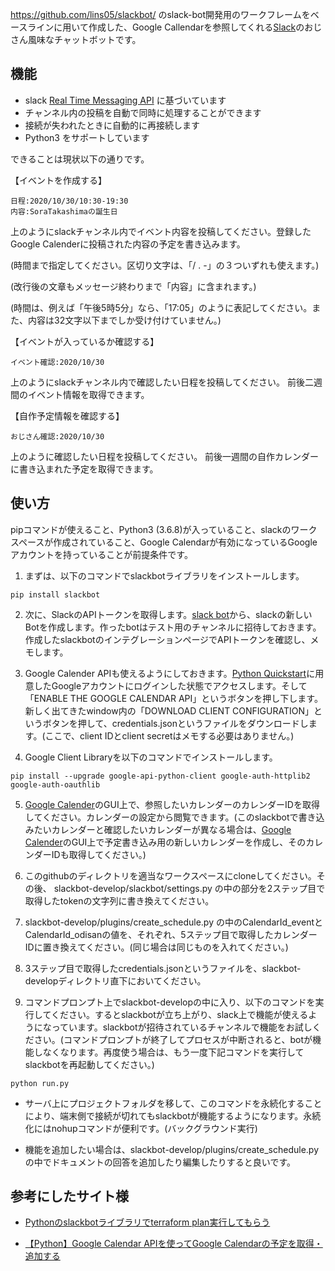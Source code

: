 https://github.com/lins05/slackbot/ のslack-bot開発用のワークフレームをベースラインに用いて作成した、Google Callendarを参照してくれる[Slack](https://slack.com)のおじさん風味なチャットボットです。


## 機能

* slack [Real Time Messaging API](https://api.slack.com/rtm) に基づいています
* チャンネル内の投稿を自動で同時に処理することができます
* 接続が失われたときに自動的に再接続します
* Python3 をサポートしています


できることは現状以下の通りです。

   【イベントを作成する】
```
日程:2020/10/30/10:30-19:30
内容:SoraTakashimaの誕生日
```
上のようにslackチャンネル内でイベント内容を投稿してください。登録したGoogle Calenderに投稿された内容の予定を書き込みます。
 
   (時間まで指定してください。区切り文字は、「/ . -」の３ついずれも使えます。)

   (改行後の文章もメッセージ終わりまで「内容」に含まれます。)

   (時間は、例えば「午後5時5分」なら、「17:05」のように表記してください。また、内容は32文字以下までしか受け付けていません。)
   
   
   
   【イベントが入っているか確認する】
```
イベント確認:2020/10/30
```
上のようにslackチャンネル内で確認したい日程を投稿してください。
前後二週間のイベント情報を取得できます。



   【自作予定情報を確認する】
```
おじさん確認:2020/10/30
```
上のように確認したい日程を投稿してください。
前後一週間の自作カレンダーに書き込まれた予定を取得できます。



## 使い方

pipコマンドが使えること、Python3 (3.6.8)が入っていること、slackのワークスペースが作成されていること、Google Calendarが有効になっているGoogleアカウントを持っていることが前提条件です。

1. まずは、以下のコマンドでslackbotライブラリをインストールします。

```
pip install slackbot
```

2. 次に、SlackのAPIトークンを取得します。[slack bot](https://my.slack.com/services/new/bot)から、slackの新しいBotを作成します。作ったbotはテスト用のチャンネルに招待しておきます。作成したslackbotのインテグレーションページでAPIトークンを確認し、メモします。


3. Google Calender APIも使えるようにしておきます。[Python Quickstart](https://developers.google.com/calendar/quickstart/python?hl=ja)に用意したGoogleアカウントにログインした状態でアクセスします。そして「ENABLE THE GOOGLE CALENDAR API」というボタンを押し下します。新しく出てきたwindow内の「DOWNLOAD CLIENT CONFIGURATION」というボタンを押して、credentials.jsonというファイルをダウンロードします。(ここで、client IDとclient secretはメモする必要はありません。)

4. Google Client Libraryを以下のコマンドでインストールします。
```
pip install --upgrade google-api-python-client google-auth-httplib2 google-auth-oauthlib
```

5. [Google Calender](https://calendar.google.com/calendar/)のGUI上で、参照したいカレンダーのカレンダーIDを取得してください。カレンダーの設定から閲覧できます。(このslackbotで書き込みたいカレンダーと確認したいカレンダーが異なる場合は、[Google Calender](https://calendar.google.com/calendar/)のGUI上で予定書き込み用の新しいカレンダーを作成し、そのカレンダーIDも取得してください。)

6. このgithubのディレクトリを適当なワークスペースにcloneしてください。その後、
slackbot-develop/slackbot/settings.py の中の<YOUR BOT token ID>部分を2ステップ目で取得したtokenの文字列に書き換えてください。
   
7. slackbot-develop/plugins/create_schedule.py の中のCalendarId_eventとCalendarId_odisanの値を、それぞれ、5ステップ目で取得したカレンダーIDに置き換えてください。(同じ場合は同じものを入れてください。)
   
8. 3ステップ目で取得したcredentials.jsonというファイルを、slackbot-developディレクトリ直下においてください。

9. コマンドプロンプト上でslackbot-developの中に入り、以下のコマンドを実行してください。するとslackbotが立ち上がり、slack上で機能が使えるようになっています。slackbotが招待されているチャンネルで機能をお試しください。(コマンドプロンプトが終了してプロセスが中断されると、botが機能しなくなります。再度使う場合は、もう一度下記コマンドを実行してslackbotを再起動してください。)

```
python run.py
```

* サーバ上にプロジェクトフォルダを移して、このコマンドを永続化することにより、端末側で接続が切れてもslackbotが機能するようになります。永続化にはnohupコマンドが便利です。(バックグラウンド実行)

* 機能を追加したい場合は、slackbot-develop/plugins/create_schedule.py の中でドキュメントの回答を追加したり編集したりすると良いです。



## 参考にしたサイト様

* [Pythonのslackbotライブラリでterraform plan実行してもらう](https://qiita.com/andromeda/items/d68a0c36667cc802987c)

* [【Python】Google Calendar APIを使ってGoogle Calendarの予定を取得・追加する](https://non-dimension.com/python-googlecalendarapi/)

